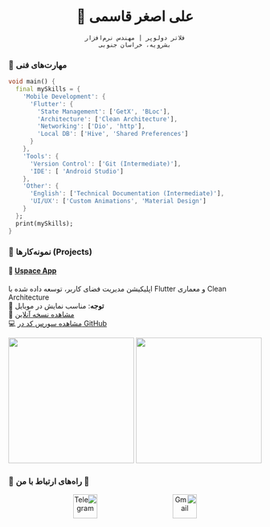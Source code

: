<div align="center">


# 👋 علی اصغر قاسمی  
`فلاتر دولوپر | مهندس نرم‌افزار`  
`بشرویه، خراسان جنوبی`

</div>

### 🧰 **مهارت‌های فنی**  
```dart
void main() {
  final mySkills = {
    'Mobile Development': {
      'Flutter': {
        'State Management': ['GetX', 'BLoc'],
        'Architecture': ['Clean Architecture'],
        'Networking': ['Dio', 'http'],
        'Local DB': ['Hive', 'Shared Preferences']
      }
    },
    'Tools': {
      'Version Control': ['Git (Intermediate)'],
      'IDE': [ 'Android Studio']
    },
    'Other': {
      'English': ['Technical Documentation (Intermediate)'],
      'UI/UX': ['Custom Animations', 'Material Design']
    }
  };
  print(mySkills);
}
```

### 🚀 نمونه‌کارها (Projects)

#### 🔹 [Uspace App](https://aliasghar144.github.io/uspace.ir.web/)
اپلیکیشن مدیریت فضای کاربر، توسعه داده شده با Flutter و معماری Clean Architecture  
📱 **توجه**: مناسب نمایش در موبایل  
🔗 [مشاهده نسخه آنلاین](https://aliasghar144.github.io/uspace.ir.web/)  
💻 [مشاهده سورس کد در GitHub](https://github.com/aliasghar144/uspace.ir.web)

<div align="center">
  <img src="screenshots/uspace-1.png" width="250"/>
  <img src="screenshots/uspace-2.png" width="250"/>
</div>

### 💬 راه‌های ارتباط با من 💬

<div align="center" dir="rtl">
  <div style="display: flex; justify-content: center; gap: 150px; flex-wrap: wrap;">
    <a href="mailto:aliasgharghasemi51@gmail.com">
      <img src="https://img.icons8.com/color/48/000000/gmail-new.png" width="48" title="Gmail" />
    </a>    
    <a href="https://t.me/Aag144">
      <img src="https://img.icons8.com/color/48/000000/telegram-app--v1.png" width="48" title="Telegram" />
    </a>
  </div>
</div>
